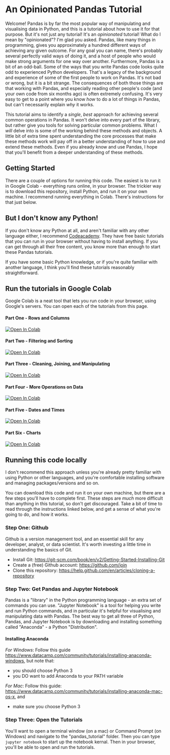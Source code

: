 # An Opinionated Pandas Tutorial

Welcome! Pandas is by far the most popular way of manipulating and visualising data in Python, and this is a tutorial about how to use it for that purpose. But it's not just any tutorial! It's an *opinionated* tutorial! What do I mean by "opinionated"? I'm glad you asked. Pandas, like many things in programming, gives you approximately a hundred different ways of achieving any given outcome. For any goal you can name, there's probably several perfectly valid ways of doing it, and a host of people who would make strong arguments for one way over another. Furthermore, Pandas is a bit of an odd-ball. Some of the ways that you write Pandas code looks quite odd to experienced Python developers. That's a legacy of the background and experience of some of the first people to work on Pandas. It's not bad or wrong, but it is a bit strange. The consequences of both those things are that working with Pandas, and especially reading other people's code (and your own code from six months ago) is often extremely confusing. It's very easy to get to a point where you know *how* to do a lot of things in Pandas, but can't necessarily explain *why* it works.

This tutorial aims to identify a *single*, *best* approach for achieving several common operations in Pandas. It won't delve into every part of the library, but rather give you tools for solving particular common problems. What I *will* delve into is some of the working behind these methods and objects. A little bit of extra time spent understanding the core processes that make these methods work will pay off in a better understanding of how to use and extend these methods. Even if you already know and use Pandas, I hope that you'll benefit from a deeper understanding of these methods.

## Getting Started
There are a couple of options for running this code. The easiest is to run it in Google Colab - everything runs online, in your browser. The trickier way is to download this repository, install Python, and run it on your own machine. I recommend running everything in Colab. There's instructions for that just below.

## But I don't know any Python!
If you don't know any Python at all, and aren't familiar with any other language either, I recommend [Codeacademy](https://www.codecademy.com/learn/learn-python). They have free basic tutorials that you can run in your browser without having to install anything. If you can get through all their free content, you know more than enough to start these Pandas tutorials.

If you have some basic Python knowledge, or if you're quite familiar with another language, I think you'll find these tutorials reasonably straightforward.

## Run the tutorials in Google Colab
Google Colab is a neat tool that lets you run code in your browser, using Google's servers. You can open each of the tutorials from this page.

#### Part One - Rows and Columns

[![Open In Colab](https://colab.research.google.com/assets/colab-badge.svg)](https://colab.research.google.com/github/SimonCarryer/pandas_tutorial/blob/master/Part%20One%20-%20Rows%20and%20Columns.ipynb)

#### Part Two - Filtering and Sorting

[![Open In Colab](https://colab.research.google.com/assets/colab-badge.svg)](https://colab.research.google.com/github/SimonCarryer/pandas_tutorial/blob/master/Part%20Two%20-%20Filtering%2C%20Sorting%2C%20and%20Grouping.ipynb)

#### Part Three - Cleaning, Joining, and Manipulating

[![Open In Colab](https://colab.research.google.com/assets/colab-badge.svg)](https://colab.research.google.com/github/SimonCarryer/pandas_tutorial/blob/master/Part%20Three%20-%20Cleaning%2C%20joining%20and%20manipulating.ipynb)

#### Part Four - More Operations on Data

[![Open In Colab](https://colab.research.google.com/assets/colab-badge.svg)](https://colab.research.google.com/github/SimonCarryer/pandas_tutorial/blob/master/Part%20Four%20-%20More%20Operations%20on%20Data.ipynb)

#### Part Five - Dates and Times

[![Open In Colab](https://colab.research.google.com/assets/colab-badge.svg)](https://colab.research.google.com/github/SimonCarryer/pandas_tutorial/blob/master/Part%20Five%20-%20Dates%20and%20Times.ipynb)

#### Part Six - Charts

[![Open In Colab](https://colab.research.google.com/assets/colab-badge.svg)](https://colab.research.google.com/github/SimonCarryer/pandas_tutorial/blob/master/Part%20Six%20-%20Charts.ipynb)



## Running this code locally
I don't recommend this approach unless you're already pretty familiar with using Python or other languages, and you're comfortable installing software and managing packages/versions and so on.

You can download this code and run it on your own machine, but there are a few steps you'll have to complete first. These steps are *much* more difficult than anything in this tutorial, so don't get discouraged. Take a bit of time to read through the instructions linked below, and get a sense of what you're going to do, and how it works.

### Step One: Github

Github is a version management tool, and an essential skill for any developer, analyst, or data scientist. It's worth investing a little time in understanding the basics of Git.

* Install Git: https://git-scm.com/book/en/v2/Getting-Started-Installing-Git
* Create a (free) Github account: https://github.com/join
* Clone this repository: https://help.github.com/en/articles/cloning-a-repository

### Step Two: Get Pandas and Jupyter Notebook

Pandas is a "library" in the Python programming language - an extra set of commands you can use. "Jupyter Notebook" is a tool for helping you write and run Python commands, and in particular it's helpful for visualising and manipulating data with Pandas. The best way to get all three of Python, Pandas, and Jupyter Notebook is by downloading and installing something called "Anaconda" - a Python "Distribution".

#### Installing Anaconda

*For Windows*: 
Follow this guide https://www.datacamp.com/community/tutorials/installing-anaconda-windows, but note that:
- you should choose Python 3
- you DO want to add Anaconda to your PATH variable

*For Mac*:
Follow this guide: https://www.datacamp.com/community/tutorials/installing-anaconda-mac-os-x, and
- make sure you choose Python 3


### Step Three: Open the Tutorials

You'll want to open a terminal window (on a mac) or Command Prompt (on Windows) and navigate to the "pandas_tutorial" folder. Then you can type `jupyter notebook` to start up the notebook kernal. Then in your browser, you'll be able to open and run the tutorials.

